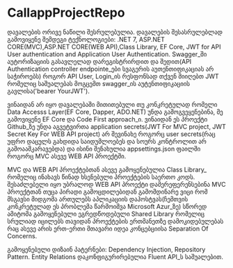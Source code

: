 # CallappProjectRepo

დავალების ორივე ნაწილი შესრულებულია.
დავალების შესასრულებლად გამოვიყენე შემდეგი ტექნოლოგიები: .NET 7, ASP.NET CORE(MVC),ASP.NET CORE(WEB API),Class Library, EF Core, JWT for API User authentication and Application User Authentication.
Swagger_ში აუტორიზაციის გასავლელად დარეგისტრირდით და შედით(API Authentication controller endpointe_ები სვაგერის აუთენთიფიკაციას არ საჭიროებს) როგორ API User, Login_ის რესფონსად თქვენ მიიღებთ JWT რომელიც საშუალებას მოგცემთ swagger_ის აუტენთიფიკაციის გავლისა('bearer YourJWT').

ვინაიდან არ იყო დავალებაში მითითებული თუ კონკრეტულად რომელი Data Accesss Layer(EF Core, Dapper, ADO.NET) უნდა გამოგვეყენებინა, მე გამოვიყენე EF Core და  Code First approach_ი.
ვინაიდან ეს პროექტი Github_ზე უნდა აგვეტვირთა application secrets(JWT For MVC project, JWT Secret Key For WEB API project) არ შევინახე როგორც user secrets(რაც უფრო დაცულს გახდიდა საიდუმლოებეს და სოურს კონტროლით არ გამოააშკარავებდა) და ისინი შენახულია appsettings.json ფაილში როგორც MVC ასევე WEB API პროექტში.

MVC და WEB API პროექტებთან ასევე გამოყენებულია Class Library_ რომელიც ინახავს წინად ხსენებული პროექტების საერთო კოდს. შესაძლებელი იყო უბრალოდ WEB API პროექტი დამერეფერენსებინა MVC პროექტთან თუცა პირადი გამოცდილებიდან გამომდინარე ვიცი რომ მსგავსი მიდგომა ართულებს აპლიკაციის დაჰოსტვას(ჩემთვის კონკრეტულად ეს პრობლემა წარმოიშვა Microsoft Azur_ზე) სწორედ ამიტომა გამოყენებული ეგრედწოდებული Shared Library რომელიც სრულიად იცილებს თავიდან პროექტების ერთმანეთზე დამოკიდებულებას რაც ასევე არის ერთ-ერთი მთავარი იდეა კონცებციისა Separation Of Concerns.

გამოყენებული დიზაინ პატერნები: Dependency Injection, Repository Pattern.
Entity Relations დაკონფიგურირებულია Fluent API_ს საშუალებით.
